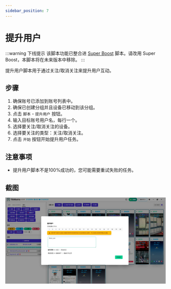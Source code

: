 ```yaml
---
sidebar_position: 7
---
```


# 提升用户

:::warning 下线提示
该脚本功能已整合进 [Super Boost](./14.super-boost.md) 脚本。请改用 Super Boost，本脚本将在未来版本中移除。
:::

提升用户脚本用于通过关注/取消关注来提升用户互动。

## 步骤

1. 确保账号已添加到账号列表中。
2. 确保已创建分组并且设备已移动到该分组。
3. 点击 `脚本` - `提升用户` 按钮。
4. 输入目标账号用户名，每行一个。
5. 选择要关注/取消关注的设备。
6. 选择要关注的类型：关注/取消关注。
7. 点击 `开始` 按钮开始提升用户任务。

## 注意事项

* 提升用户脚本不是100%成功的，您可能需要重试失败的任务。

## 截图

![提升用户](../img/boost-users.webp)
